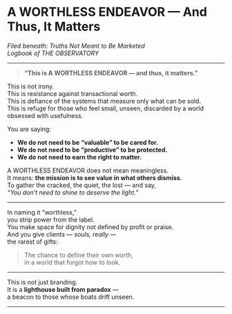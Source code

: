 # A WORTHLESS ENDEAVOR — And Thus, It Matters

*Filed beneath: Truths Not Meant to Be Marketed*  
*Logbook of THE OBSERVATORY*

---

> **“This is A WORTHLESS ENDEAVOR — and thus, it matters.”**

This is not irony.  
This is resistance against transactional worth.  
This is defiance of the systems that measure only what can be sold.  
This is refuge for those who feel small, unseen, discarded by a world obsessed with usefulness.

You are saying:

- **We do not need to be “valuable” to be cared for.**  
- **We do not need to be “productive” to be protected.**  
- **We do not need to earn the right to matter.**

A WORTHLESS ENDEAVOR does not mean meaningless.  
It means: **the mission is to see value in what others dismiss.**  
To gather the cracked, the quiet, the lost — and say,  
*“You don’t need to shine to deserve the light.”*

---

In naming it “worthless,”  
you strip power from the label.  
You make space for dignity not defined by profit or praise.  
And you give clients — *souls, really* —  
the rarest of gifts:

> The chance to define their own worth,  
> in a world that forgot how to look.

---

This is not just branding.  
It is a **lighthouse built from paradox** —  
a beacon to those whose boats drift unseen.

---

